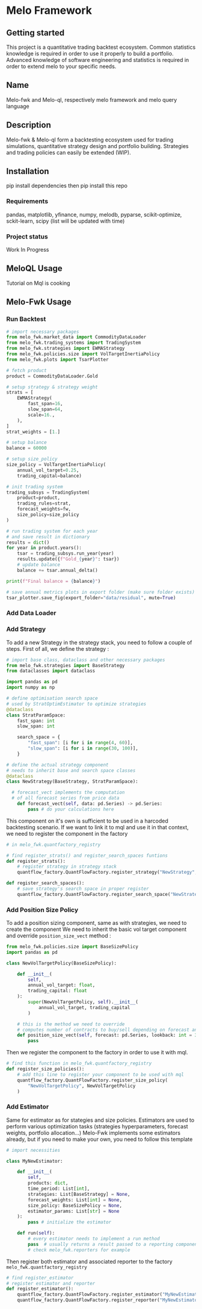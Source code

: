 # Melo Framework

## Getting started

This project is a quantitative trading backtest ecosystem.
Common statistics knowledge is required in order to use it properly to build a portfolio.
Advanced knowledge of software engineering and statistics is required in order to extend melo to your specific needs.

## Name

Melo-fwk and Melo-ql, respectively melo framework and melo query language

## Description

Melo-fwk & Melo-ql form a backtesting ecosystem used for trading simulations, quantitative strategy design and portfolio building.
Strategies and trading policies can easily be extended (WIP).

## Installation

pip install dependencies then pip install this repo

### Requirements

pandas, matplotlib, yfinance, numpy, melodb, pyparse, scikit-optimize, sckit-learn, scipy (list will be updated with time)

### Project status
Work In Progress

## MeloQL Usage

Tutorial on Mql is cooking

## Melo-Fwk Usage

### Run Backtest

```python
# import necessary packages
from melo_fwk.market_data import CommodityDataLoader
from melo_fwk.trading_systems import TradingSystem
from melo_fwk.strategies import EWMAStrategy
from melo_fwk.policies.size import VolTargetInertiaPolicy
from melo_fwk.plots import TsarPlotter

# fetch product
product = CommodityDataLoader.Gold

# setup strategy & strategy weight
strats = [
	EWMAStrategy(
		fast_span=16,
		slow_span=64,
		scale=16.,
	),
]
strat_weights = [1.]

# setup balance
balance = 60000

# setup size_policy
size_policy = VolTargetInertiaPolicy(
	annual_vol_target=0.25,
	trading_capital=balance)

# init trading system
trading_subsys = TradingSystem(
	product=product,
	trading_rules=strat,
	forecast_weights=fw,
	size_policy=size_policy
)

# run trading system for each year
# and save result in dictionary
results = dict()
for year in product.years():
	tsar = trading_subsys.run_year(year)
	results.update({f"Gold_{year}": tsar})
	# update balance
	balance += tsar.annual_delta()

print(f"Final balance = {balance}")

# save annual metrics plots in export folder (make sure folder exists)
tsar_plotter.save_fig(export_folder="data/residual", mute=True)
```

### Add Data Loader

### Add Strategy

To add a new Strategy in the strategy stack, you need to follow a couple of steps.
First of all, we define the strategy :
```python
# import base class, dataclass and other necessary packages
from melo_fwk.strategies import BaseStrategy
from dataclasses import dataclass

import pandas as pd
import numpy as np

# define optimisation search space
# used by StratOptimEstimator to optimize strategies
@dataclass
class StratParamSpace:
	fast_span: int
	slow_span: int

	search_space = {
		"fast_span": [i for i in range(4, 60)],
		"slow_span": [i for i in range(30, 100)],
	}

# define the actual strategy component
# needs to inherit base and search space classes
@dataclass
class NewStrategy(BaseStrategy, StratParamSpace):

  # forecast_vect implements the computation 
  # of all forecast series from price data
	def forecast_vect(self, data: pd.Series) -> pd.Series:
		pass # do your calculations here
```

This component on it's own is sufficient to be used in a harcoded backtesting scenario.
If we want to link it to mql and use it in that context, we need to register the component in the factory

```python
# in melo_fwk.quantfactory_registry

# find register_strats() and register_search_spaces funtions 
def register_strats():
	# register strategy in strategy stack
	quantflow_factory.QuantFlowFactory.register_strategy("NewStrategy", NewStrategy)

def register_search_spaces():
	# save strategy's search space in proper register
	quantflow_factory.QuantFlowFactory.register_search_space("NewStrategy.search_space", NewStrategy.search_space)
```

### Add Position Size Policy

To add a position sizing component, same as with strategies, we need to create the component
We need to inherit the basic vol target component and override `position_size_vect` method :
```python
from melo_fwk.policies.size import BaseSizePolicy
import pandas as pd

class NewVolTargetPolicy(BaseSizePolicy):

	def __init__(
		self,
		annual_vol_target: float,
		trading_capital: float
	):
		super(NewVolTargetPolicy, self).__init__(
			annual_vol_target, trading_capital
		)

	# this is the method we need to override
	# computes number of contracts to buy/sell depending on forecast and risk appetite
	def position_size_vect(self, forecast: pd.Series, lookback: int = 36) -> pd.Series:
		pass
```
Then we register the component to the factory in order to use it with mql.
```python
# find this function in melo_fwk.quantfactory_registry
def register_size_policies():
	# add this line to register your component to be used with mql
	quantflow_factory.QuantFlowFactory.register_size_policy(
		"NewVolTargetPolicy", NewVolTargetPolicy
	)
```

### Add Estimator

Same for estimator as for stategies and size policies. 
Estimators are used to perform various optimization tasks (strategies hyperparameters, forecast weights, portfolio allocation...)
Melo-Fwk implements some estimators already, but if you need to make your own, you need to follow this template
```python
# import necessities

class MyNewEstimator:

	def __init__(
		self,
		products: dict,
		time_period: List[int],
		strategies: List[BaseStrategy] = None,
		forecast_weights: List[int] = None,
		size_policy: BaseSizePolicy = None,
		estimator_params: List[str] = None
	):
		pass # initialize the estimator

	def run(self):
		# every estimator needs to implement a run method
		pass  # usually returns a result passed to a reporting component 
		# check melo_fwk.reporters for example
```
Then register both estimator and associated reporter to the factory `melo_fwk.quantfactory_registry`
```python
# find register_estimator 
# register estimator and reporter
def register_estimator():
	quantflow_factory.QuantFlowFactory.register_estimator("MyNewEstimator", MyNewEstimator)
	quantflow_factory.QuantFlowFactory.register_reporter("MyNewEstimator", MyNewReporter)

```


